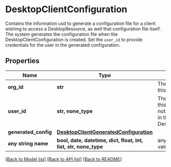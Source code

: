 # DesktopClientConfiguration

Contains the information usd to generate a configuration file for a client wishing to access a DesktopResource, as well that configuration file itself. The system generates the configuration file when the DesktopClientConfiguration is created. Set the `user_id` to provide credentials for the user in the generated configuration. 

## Properties
Name | Type | Description | Notes
------------ | ------------- | ------------- | -------------
**org_id** | **str** | The ID of the organisation which owns this DesktopClient.  | 
**user_id** | **str, none_type** | The ID of the user wishing to access this DesktopResource. If this field is not set, no credentials will be provided in the DesktopClientGeneratedConfiguration.  | [optional] 
**generated_config** | [**DesktopClientGeneratedConfiguration**](DesktopClientGeneratedConfiguration.md) |  | [optional] 
**any string name** | **bool, date, datetime, dict, float, int, list, str, none_type** | any string name can be used but the value must be the correct type | [optional]

[[Back to Model list]](../README.md#documentation-for-models) [[Back to API list]](../README.md#documentation-for-api-endpoints) [[Back to README]](../README.md)


